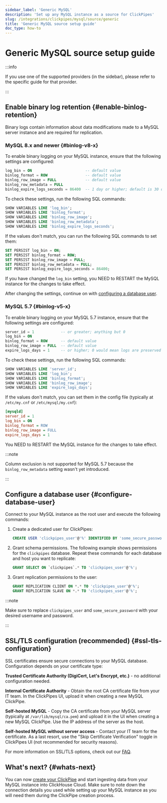 ```yaml
---
sidebar_label: 'Generic MySQL'
description: 'Set up any MySQL instance as a source for ClickPipes'
slug: /integrations/clickpipes/mysql/source/generic
title: 'Generic MySQL source setup guide'
doc_type: how-to
---
```


# Generic MySQL source setup guide

:::info

If you use one of the supported providers (in the sidebar), please refer to the specific guide for that provider.

:::

## Enable binary log retention {#enable-binlog-retention}

Binary logs contain information about data modifications made to a MySQL server instance and are required for replication.

### MySQL 8.x and newer {#binlog-v8-x}

To enable binary logging on your MySQL instance, ensure that the following settings are configured:

```sql
log_bin = ON                        -- default value
binlog_format = ROW                 -- default value
binlog_row_image = FULL             -- default value
binlog_row_metadata = FULL
binlog_expire_logs_seconds = 86400  -- 1 day or higher; default is 30 days
```

To check these settings, run the following SQL commands:
```sql
SHOW VARIABLES LIKE 'log_bin';
SHOW VARIABLES LIKE 'binlog_format';
SHOW VARIABLES LIKE 'binlog_row_image';
SHOW VARIABLES LIKE 'binlog_row_metadata';
SHOW VARIABLES LIKE 'binlog_expire_logs_seconds';
```

If the values don't match, you can run the following SQL commands to set them:
```sql
SET PERSIST log_bin = ON;
SET PERSIST binlog_format = ROW;
SET PERSIST binlog_row_image = FULL;
SET PERSIST binlog_row_metadata = FULL;
SET PERSIST binlog_expire_logs_seconds = 86400;
```

If you have changed the `log_bin` setting, you NEED to RESTART the MySQL instance for the changes to take effect.

After changing the settings, continue on with [configuring a database user](#configure-database-user).

### MySQL 5.7 {#binlog-v5-x}

To enable binary logging on your MySQL 5.7 instance, ensure that the following settings are configured:

```sql
server_id = 1            -- or greater; anything but 0
log_bin = ON
binlog_format = ROW      -- default value
binlog_row_image = FULL  -- default value
expire_logs_days = 1     -- or higher; 0 would mean logs are preserved forever
```

To check these settings, run the following SQL commands:
```sql
SHOW VARIABLES LIKE 'server_id';
SHOW VARIABLES LIKE 'log_bin';
SHOW VARIABLES LIKE 'binlog_format';
SHOW VARIABLES LIKE 'binlog_row_image';
SHOW VARIABLES LIKE 'expire_logs_days';
```

If the values don't match, you can set them in the config file (typically at `/etc/my.cnf` or `/etc/mysql/my.cnf`):
```ini
[mysqld]
server_id = 1
log_bin = ON
binlog_format = ROW
binlog_row_image = FULL
expire_logs_days = 1
```

You NEED to RESTART the MySQL instance for the changes to take effect.

:::note

Column exclusion is not supported for MySQL 5.7 because the `binlog_row_metadata` setting wasn't yet introduced.

:::

## Configure a database user {#configure-database-user}

Connect to your MySQL instance as the root user and execute the following commands:

1. Create a dedicated user for ClickPipes:

    ```sql
    CREATE USER 'clickpipes_user'@'%' IDENTIFIED BY 'some_secure_password';
    ```

2. Grant schema permissions. The following example shows permissions for the `clickpipes` database. Repeat these commands for each database and host you want to replicate:

    ```sql
    GRANT SELECT ON `clickpipes`.* TO 'clickpipes_user'@'%';
    ```

3. Grant replication permissions to the user:

    ```sql
    GRANT REPLICATION CLIENT ON *.* TO 'clickpipes_user'@'%';
    GRANT REPLICATION SLAVE ON *.* TO 'clickpipes_user'@'%';
    ```

:::note

Make sure to replace `clickpipes_user` and `some_secure_password` with your desired username and password.

:::

## SSL/TLS configuration (recommended) {#ssl-tls-configuration}

SSL certificates ensure secure connections to your MySQL database. Configuration depends on your certificate type:

**Trusted Certificate Authority (DigiCert, Let's Encrypt, etc.)** - no additional configuration needed.

**Internal Certificate Authority** - Obtain the root CA certificate file from your IT team. In the ClickPipes UI, upload it when creating a new MySQL ClickPipe.

**Self-hosted MySQL** - Copy the CA certificate from your MySQL server (typically at `/var/lib/mysql/ca.pem`) and upload it in the UI when creating a new MySQL ClickPipe. Use the IP address of the server as the host.

**Self-hosted MySQL without server access** - Contact your IT team for the certificate. As a last resort, use the "Skip Certificate Verification" toggle in ClickPipes UI (not recommended for security reasons).

For more information on SSL/TLS options, check out our [FAQ](https://clickhouse.com/docs/integrations/clickpipes/mysql/faq#tls-certificate-validation-error).

## What's next? {#whats-next}

You can now [create your ClickPipe](../index.md) and start ingesting data from your MySQL instance into ClickHouse Cloud.
Make sure to note down the connection details you used while setting up your MySQL instance as you will need them during the ClickPipe creation process.
